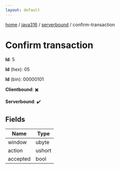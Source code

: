 ```yaml
---
layout: default
---
```


[home](/)  /  [java316](/protocol/java316)  /  [serverbound](/protocol/java316/serverbound)  /  confirm-transaction

# Confirm transaction

**Id**: 5

**Id** (hex): 05

**Id** (bin): 00000101

**Clientbound**: ✖️

**Serverbound**: ✔️

## Fields

Name | Type
---|---
window | ubyte
action | ushort
accepted | bool
